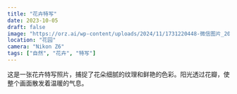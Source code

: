 ```yaml
---
title: "花卉特写"
date: 2023-10-05
draft: false
image: "https://orz.ai/wp-content/uploads/2024/11/1731220448-微信图片_20240107164211-副本.jpg"
location: "花园"
camera: "Nikon Z6"
tags: ["自然", "花卉", "特写"]
---
```


这是一张花卉特写照片，捕捉了花朵细腻的纹理和鲜艳的色彩。阳光透过花瓣，使整个画面散发着温暖的气息。 